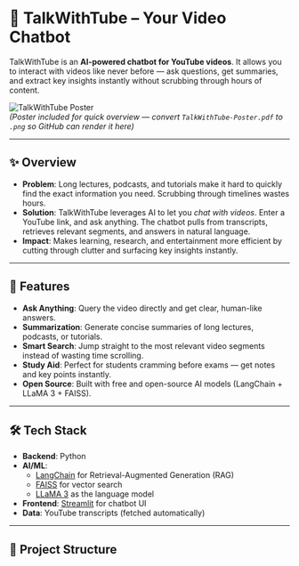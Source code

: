 # 🎥 TalkWithTube – Your Video Chatbot  

TalkWithTube is an **AI-powered chatbot for YouTube videos**. It allows you to interact with videos like never before — ask questions, get summaries, and extract key insights instantly without scrubbing through hours of content.  

![TalkWithTube Poster](TalkWithTube-Poster.png)  
*(Poster included for quick overview — convert `TalkWithTube-Poster.pdf` to `.png` so GitHub can render it here)*  

---

## ✨ Overview  

- **Problem**: Long lectures, podcasts, and tutorials make it hard to quickly find the exact information you need. Scrubbing through timelines wastes hours.  
- **Solution**: TalkWithTube leverages AI to let you *chat with videos*. Enter a YouTube link, and ask anything. The chatbot pulls from transcripts, retrieves relevant segments, and answers in natural language.  
- **Impact**: Makes learning, research, and entertainment more efficient by cutting through clutter and surfacing key insights instantly.  

---

## 🚀 Features  

- **Ask Anything**: Query the video directly and get clear, human-like answers.  
- **Summarization**: Generate concise summaries of long lectures, podcasts, or tutorials.  
- **Smart Search**: Jump straight to the most relevant video segments instead of wasting time scrolling.  
- **Study Aid**: Perfect for students cramming before exams — get notes and key points instantly.  
- **Open Source**: Built with free and open-source AI models (LangChain + LLaMA 3 + FAISS).  

---

## 🛠️ Tech Stack  

- **Backend**: Python  
- **AI/ML**:  
  - [LangChain](https://www.langchain.com/) for Retrieval-Augmented Generation (RAG)  
  - [FAISS](https://faiss.ai/) for vector search  
  - [LLaMA 3](https://llama.meta.com/) as the language model  
- **Frontend**: [Streamlit](https://streamlit.io/) for chatbot UI  
- **Data**: YouTube transcripts (fetched automatically)  

---

## 📂 Project Structure  

